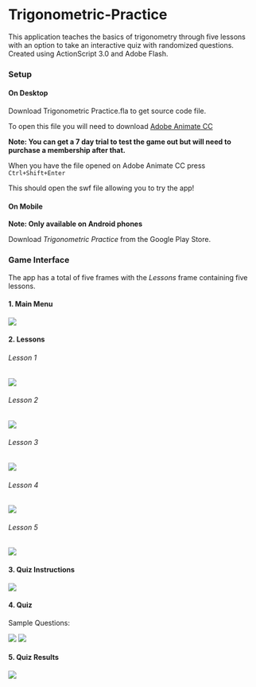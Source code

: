 # Trigonometric-Practice
This application teaches the basics of trigonometry through five lessons with an option to take an interactive quiz with randomized questions. Created using ActionScript 3.0 and Adobe Flash.

### Setup

#### On Desktop
Download Trigonometric Practice.fla to get source code file.

To open this file you will need to download [Adobe Animate CC](https://www.adobe.com/ca/products/animate.html)

**Note: You can get a 7 day trial to test the game out but will need to purchase a membership after that.**

When you have the file opened on Adobe Animate CC press `Ctrl+Shift+Enter`

This should open the swf file allowing you to try the app!

#### On Mobile
**Note: Only available on Android phones**

Download *Trigonometric Practice* from the Google Play Store.

### Game Interface
The app has a total of five frames with the *Lessons* frame containing five lessons.

#### 1. Main Menu
![](Images/main_menu.PNG)

#### 2. Lessons

###### Lesson 1
![](Images/lesson1.PNG)

###### Lesson 2
![](Images/lesson2.PNG)

###### Lesson 3
![](Images/lesson3.PNG)

###### Lesson 4
![](Images/lesson4.PNG)

###### Lesson 5
![](Images/lesson5.PNG)

#### 3. Quiz Instructions
![](Images/instructions.PNG)

#### 4. Quiz
Sample Questions:

![](Images/quiz1.PNG)
![](Images/quiz2.PNG)

#### 5. Quiz Results 
![](Images/quiz_results.PNG)
